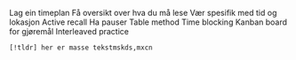 Lag ein timeplan
Få oversikt over hva du må lese
Vær spesifik med tid og lokasjon
Active recall
Ha pauser
Table method
Time blocking
Kanban board for gjøremål
Interleaved practice

	[!tldr] her er masse tekstmskds,mxcn



